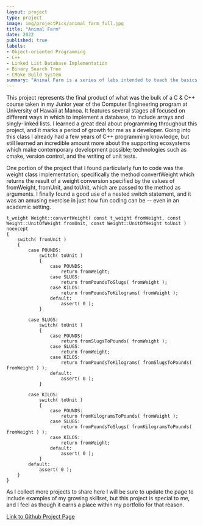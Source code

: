 ```yaml
---
layout: project
type: project
image: img/projectPics/animal_farm_full.jpg
title: "Animal Farm"
date: 2022
published: true
labels:
- Object-oriented Programming
- C++
- Linked List Database Implementation
- Binary Search Tree
- CMake Build System
summary: "Animal Farm is a series of labs intended to teach the basics of C and C++. It's also intended to introduce good Software Engineering practices."
---
```

This project represents the final product of what was the bulk of a C & C++ course taken in my Junior year of the Computer Engineering program at University of Hawaii at Manoa.  It features several stages all focused on different ways in which to implement a database, to include arrays and singly-linked lists.  I learned a great deal about programming throughout this project, and it marks a period of growth for me as a developer.  Going into this class I already had a few years of C++ programming knowledge, but still learned an incredible amount more about the supporting ecosystems which make contemporary development possible; technologies such as cmake, version control, and the writing of unit tests.

One portion of the project that I found particularly fun to code was the weight class implementation; specifically the method convertWeight which returns the result of a weight conversion specified by the values of fromWeight, fromUnit, and toUnit, which are passed to the method as arguments.  I finally found a good use of a nested switch statement, and it was an amusing exercise in just how fun coding can be -- even in an academic setting.
```
t_weight Weight::convertWeight( const t_weight fromWeight, const Weight::UnitOfWeight fromUnit, const Weight::UnitOfWeight toUnit ) noexcept
{
	switch( fromUnit )
	{
		case POUNDS:
			switch( toUnit )
			{
				case POUNDS:
					return fromWeight;
				case SLUGS:
					return fromPoundsToSlugs( fromWeight );
				case KILOS:
					return fromPoundsToKilograms( fromWeight );
				default:
					assert( 0 );
			}

		case SLUGS:
			switch( toUnit )
			{
				case POUNDS:
					return fromSlugsToPounds( fromWeight );
				case SLUGS:
					return fromWeight;
				case KILOS:
					return fromPoundsToKilograms( fromSlugsToPounds( fromWeight ) );
				default:
					assert( 0 );
			}

		case KILOS:
			switch( toUnit )
			{
				case POUNDS:
					return fromKilogramsToPounds( fromWeight );
				case SLUGS:
					return fromPoundsToSlugs( fromKilogramsToPounds( fromWeight ) );
				case KILOS:
					return fromWeight;
				default:
					assert( 0 );
			}
		default:
			assert( 0 );
	}
}
```

As I collect more projects to share here I will be sure to update the page to include examples of my growing skillset, but this project is special to me, and I feel as though it earns a place within my portfolio for that reason.

[Link to Github Project Page](https://github.com/CalebMueller-UH/ee205-Animal-Farm)
